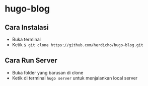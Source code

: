 # hugo-blog

## Cara Instalasi 

* Buka terminal
* Ketik ```$ git clone https://github.com/herdicho/hugo-blog.git```


## Cara Run Server

* Buka folder yang barusan di clone
* Ketik di terminal ```hugo server``` untuk menjalankan local server
